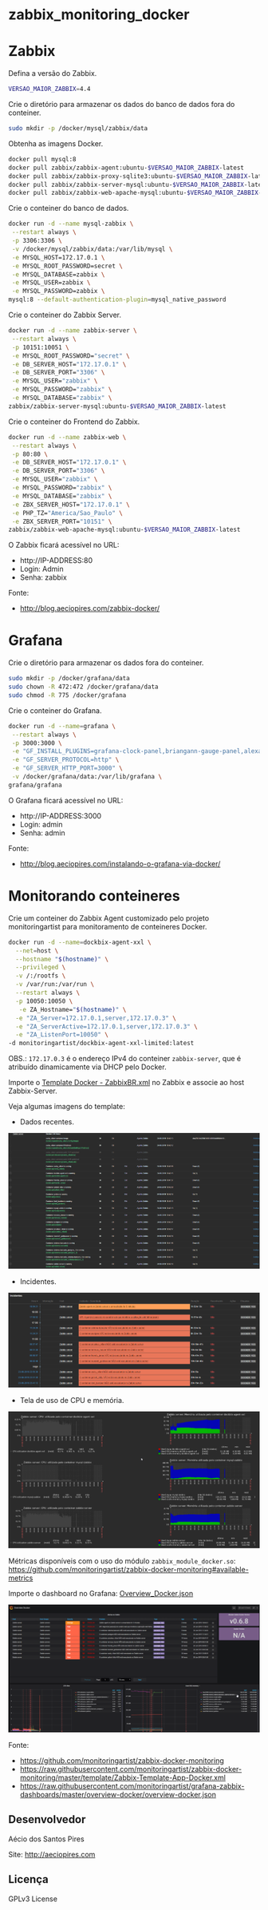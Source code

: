 # zabbix_monitoring_docker

# Zabbix

Defina a versão do Zabbix.

```bash
VERSAO_MAIOR_ZABBIX=4.4
```

Crie o diretório para armazenar os dados do banco de dados fora do conteiner.

```bash
sudo mkdir -p /docker/mysql/zabbix/data
```

Obtenha as imagens Docker.

```bash
docker pull mysql:8
docker pull zabbix/zabbix-agent:ubuntu-$VERSAO_MAIOR_ZABBIX-latest
docker pull zabbix/zabbix-proxy-sqlite3:ubuntu-$VERSAO_MAIOR_ZABBIX-latest
docker pull zabbix/zabbix-server-mysql:ubuntu-$VERSAO_MAIOR_ZABBIX-latest
docker pull zabbix/zabbix-web-apache-mysql:ubuntu-$VERSAO_MAIOR_ZABBIX-latest
```

Crie o conteiner do banco de dados.

```bash
docker run -d --name mysql-zabbix \
 --restart always \
 -p 3306:3306 \
 -v /docker/mysql/zabbix/data:/var/lib/mysql \
 -e MYSQL_HOST=172.17.0.1 \
 -e MYSQL_ROOT_PASSWORD=secret \
 -e MYSQL_DATABASE=zabbix \
 -e MYSQL_USER=zabbix \
 -e MYSQL_PASSWORD=zabbix \
mysql:8 --default-authentication-plugin=mysql_native_password
```

Crie o conteiner do Zabbix Server.

```bash
docker run -d --name zabbix-server \
 --restart always \
 -p 10151:10051 \
 -e MYSQL_ROOT_PASSWORD="secret" \
 -e DB_SERVER_HOST="172.17.0.1" \
 -e DB_SERVER_PORT="3306" \
 -e MYSQL_USER="zabbix" \
 -e MYSQL_PASSWORD="zabbix" \
 -e MYSQL_DATABASE="zabbix" \
zabbix/zabbix-server-mysql:ubuntu-$VERSAO_MAIOR_ZABBIX-latest
```

Crie o conteiner do Frontend do Zabbix.

```bash
docker run -d --name zabbix-web \
 --restart always \
 -p 80:80 \
 -e DB_SERVER_HOST="172.17.0.1" \
 -e DB_SERVER_PORT="3306" \
 -e MYSQL_USER="zabbix" \
 -e MYSQL_PASSWORD="zabbix" \
 -e MYSQL_DATABASE="zabbix" \
 -e ZBX_SERVER_HOST="172.17.0.1" \
 -e PHP_TZ="America/Sao_Paulo" \
 -e ZBX_SERVER_PORT="10151" \
zabbix/zabbix-web-apache-mysql:ubuntu-$VERSAO_MAIOR_ZABBIX-latest
```

O Zabbix ficará acessível no URL:

* http://IP-ADDRESS:80
* Login: Admin
* Senha: zabbix

Fonte: 

* http://blog.aeciopires.com/zabbix-docker/

# Grafana

Crie o diretório para armazenar os dados fora do conteiner.

```bash
sudo mkdir -p /docker/grafana/data
sudo chown -R 472:472 /docker/grafana/data
sudo chmod -R 775 /docker/grafana
```

Crie o conteiner do Grafana.

```bash
docker run -d --name=grafana \
 --restart always \
 -p 3000:3000 \
 -e "GF_INSTALL_PLUGINS=grafana-clock-panel,briangann-gauge-panel,alexanderzobnin-zabbix-app" \
 -e "GF_SERVER_PROTOCOL=http" \
 -e "GF_SERVER_HTTP_PORT=3000" \
 -v /docker/grafana/data:/var/lib/grafana \
grafana/grafana
```

O Grafana ficará acessível no URL:

* http://IP-ADDRESS:3000
* Login: admin
* Senha: admin

Fonte: 

* http://blog.aeciopires.com/instalando-o-grafana-via-docker/

# Monitorando conteineres

Crie um conteiner do Zabbix Agent customizado pelo projeto monitoringartist para monitoramento de conteineres Docker.

```bash
docker run -d --name=dockbix-agent-xxl \
  --net=host \
  --hostname "$(hostname)" \
  --privileged \
  -v /:/rootfs \
  -v /var/run:/var/run \
  --restart always \
  -p 10050:10050 \
   -e ZA_Hostname="$(hostname)" \
  -e "ZA_Server=172.17.0.1,server,172.17.0.3" \
  -e "ZA_ServerActive=172.17.0.1,server,172.17.0.3" \
  -e "ZA_ListenPort=10050" \
-d monitoringartist/dockbix-agent-xxl-limited:latest
```

OBS.: ``172.17.0.3`` é o endereço IPv4 do conteiner ``zabbix-server``, que é atribuído dinamicamente via DHCP pelo Docker.

Importe o [Template Docker - ZabbixBR.xml](Template_Docker-ZabbixBR.xml) no Zabbix e associe ao host Zabbix-Server.

Veja algumas imagens do template:

* Dados recentes.

![alt text](images/dados_recentes.png "Dados recentes")

* Incidentes.

![alt text](images/incidentes.png "Incidentes")

* Tela de uso de CPU e memória.

![alt text](images/tela_CPU_memoria.png "Tela de uso de CPU e memória")


Métricas disponíveis com o uso do módulo ``zabbix_module_docker.so``: https://github.com/monitoringartist/zabbix-docker-monitoring#available-metrics

Importe o dashboard no Grafana: [Overview_Docker.json](Overview_Docker.json)

![alt text](images/dashboard_grafana.png "Dashboard do Grafana")

Fonte:

* https://github.com/monitoringartist/zabbix-docker-monitoring
* https://raw.githubusercontent.com/monitoringartist/zabbix-docker-monitoring/master/template/Zabbix-Template-App-Docker.xml
* https://raw.githubusercontent.com/monitoringartist/grafana-zabbix-dashboards/master/overview-docker/overview-docker.json

## Desenvolvedor

Aécio dos Santos Pires

Site: http://aeciopires.com

## Licença

GPLv3 License
